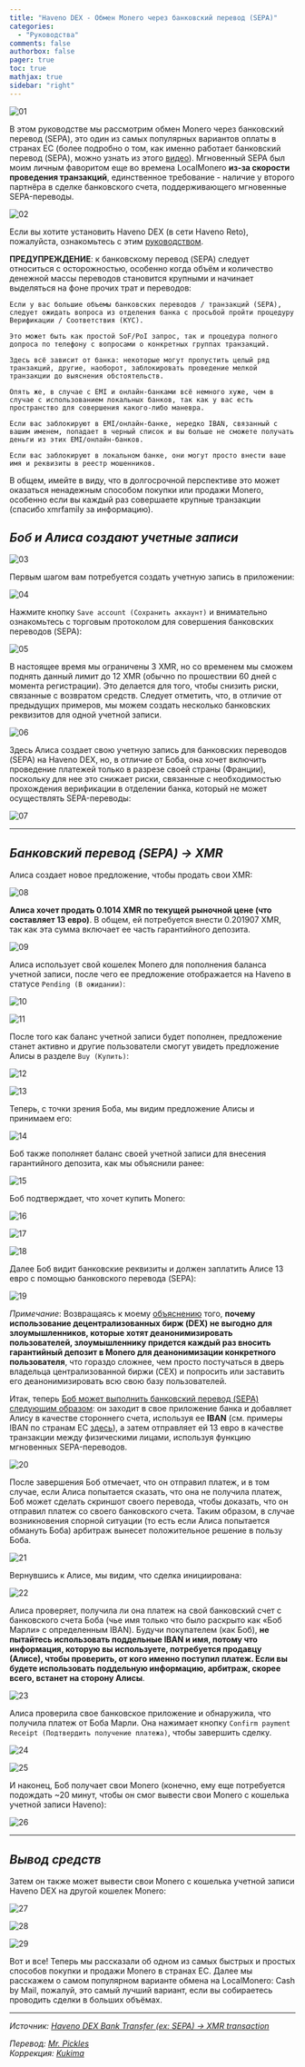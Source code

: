 ```yaml
---
title: "Haveno DEX - Обмен Monero через банковский перевод (SEPA)"
categories:
  - "Руководства"
comments: false
authorbox: false
pager: true
toc: true
mathjax: true
sidebar: "right"
---
```


![01](/img/manuals/haveno-sepa/01.png)

В этом руководстве мы рассмотрим обмен Monero через банковский перевод (SEPA), это один из самых популярных вариантов оплаты в странах ЕС (более подробно о том, как именно работает банковский перевод (SEPA), можно узнать из этого [видео](https://iv.datura.network/watch?v=hsb0GOgIfds)). Мгновенный SEPA был моим личным фаворитом еще во времена LocalMonero **из-за скорости проведения транзакций**, единственное требование - наличие у второго партнёра в сделке банковского счета, поддерживающего мгновенные SEPA-переводы.

![02](/img/manuals/haveno-sepa/02.png)

Если вы хотите установить Haveno DEX (в сети Haveno Reto), пожалуйста, ознакомьтесь с этим [руководством](https://xmr.ru/manual/haveno-client-f2f/).

**ПРЕДУПРЕЖДЕНИЕ**: к банковскому перевод (SEPA) следует относиться с осторожностью, особенно когда объём и количество денежной массы переводов становится крупными и начинает выделяться на фоне прочих трат и переводов:

```
Если у вас большие объемы банковских переводов / транзакций (SEPA), следует ожидать вопроса из отделения банка с просьбой пройти процедуру Верификации / Соответствия (KYC).

Это может быть как простой SoF/PoI запрос, так и процедура полного допроса по телефону с вопросами о конкретных группах транзакций.

Здесь всё зависит от банка: некоторые могут пропустить целый ряд транзакций, другие, наоборот, заблокировать проведение мелкой транзакции до выяснения обстоятельств.

Опять же, в случае с EMI и онлайн-банками всё немного хуже, чем в случае с использованием локальных банков, так как у вас есть пространство для совершения какого-либо маневра.

Если вас заблокируют в EMI/онлайн-банке, нередко IBAN, связанный с вашим именем, попадает в черный список и вы больше не сможете получать деньги из этих EMI/онлайн-банков.

Если вас заблокируют в локальном банке, они могут просто внести ваше имя и реквизиты в реестр мошенников.
```

В общем, имейте в виду, что в долгосрочной перспективе это может оказаться ненадежным способом покупки или продажи Monero, особенно если вы каждый раз совершаете крупные транзакции (спасибо xmrfamily за информацию).

## _Боб и Алиса создают учетные записи_

![03](/img/manuals/haveno-sepa/03.png)

Первым шагом вам потребуется создать учетную запись в приложении:

![04](/img/manuals/haveno-sepa/04.png)

Нажмите кнопку `Save account (Сохранить аккаунт)` и внимательно ознакомьтесь с торговым протоколом для совершения банковских переводов (SEPA):

![05](/img/manuals/haveno-sepa/05.png)

В настоящее время мы ограничены 3 XMR, но со временем мы сможем поднять данный лимит до 12 XMR (обычно по прошествии 60 дней с момента регистрации). Это делается для того, чтобы снизить риски, связанные с возвратом средств. Следует отметить, что, в отличие от предыдущих примеров, мы можем создать несколько банковских реквизитов для одной учетной записи.

![06](/img/manuals/haveno-sepa/06.png)

Здесь Алиса создает свою учетную запись для банковских переводов (SEPA) на Haveno DEX, но, в отличие от Боба, она хочет включить проведение платежей только в разрезе своей страны (Франции), поскольку для нее это снижает риски, связанные с необходимостью прохождения верификации в отделении банка, который не может осуществлять SEPA-переводы:

![07](/img/manuals/haveno-sepa/07.png)

---

## _Банковский перевод (SEPA) -> XMR_

Алиса создает новое предложение, чтобы продать свои XMR:

![08](/img/manuals/haveno-sepa/08.png)

**Алиса хочет продать 0.1014 XMR по текущей рыночной цене (что составляет 13 евро)**. В общем, ей потребуется внести 0.201907 XMR, так как эта сумма включает ее часть гарантийного депозита.

![09](/img/manuals/haveno-sepa/09.png)

Алиса использует свой кошелек Monero для пополнения баланса учетной записи, после чего ее предложение отображается на Haveno в статусе `Pending (В ожидании)`:

![10](/img/manuals/haveno-sepa/10.png)

![11](/img/manuals/haveno-sepa/11.png)

После того как баланс учетной записи будет пополнен, предложение станет активно и другие пользователи смогут увидеть предложение Алисы в разделе `Buy (Купить)`:

![12](/img/manuals/haveno-sepa/12.png)

![13](/img/manuals/haveno-sepa/13.png)

Теперь, с точки зрения Боба, мы видим предложение Алисы и принимаем его:

![14](/img/manuals/haveno-sepa/14.png)

Боб также пополняет баланс своей учетной записи для внесения гарантийного депозита, как мы объяснили ранее:

![15](/img/manuals/haveno-sepa/15.png)

Боб подтверждает, что хочет купить Monero:

![16](/img/manuals/haveno-sepa/16.png)

![17](/img/manuals/haveno-sepa/17.png)

![18](/img/manuals/haveno-sepa/18.png)

Далее Боб видит банковские реквизиты и должен заплатить Алисе 13 евро с помощью банковского перевода (SEPA):

![19](/img/manuals/haveno-sepa/19.png)

_Примечание_: Возвращаясь к моему [объяснению](https://blog.nihilism.network/servers/finances/index.html) того, **почему использование децентрализованных бирж (DEX) не выгодно для злоумышленников, которые хотят деанонимизировать пользователей, злоумышленнику придется каждый раз вносить гарантийный депозит в Monero для деанонимизации конкретного пользователя**, что гораздо сложнее, чем просто постучаться в дверь владельца централизованной биржи (CEX) и попросить или заставить его деанонимизировать всю свою базу пользователей.

Итак, теперь [Боб может выполнить банковский перевод (SEPA) следующим образом](https://iv.datura.network/watch?v=77uw4rkcRsY): он заходит в свое приложение банка и добавляет Алису в качестве стороннего счета, используя ее **IBAN** (см. примеры IBAN по странам ЕС [здесь](https://developer.readyremit.com/docs/ibans)), а затем отправляет ей 13 евро в качестве транзакции между физическими лицами, используя функцию мгновенных SEPA-переводов.

![20](/img/manuals/haveno-sepa/20.png)

После завершения Боб отмечает, что он отправил платеж, и в том случае, если Алиса попытается сказать, что она не получила платеж, Боб может сделать скриншот своего перевода, чтобы доказать, что он отправил платеж со своего банковского счета. Таким образом, в случае возникновения спорной ситуации (то есть если Алиса попытается обмануть Боба) арбитраж вынесет положительное решение в пользу Боба.

![21](/img/manuals/haveno-sepa/21.png)

Вернувшись к Алисе, мы видим, что сделка инициирована:

![22](/img/manuals/haveno-sepa/22.png)

Алиса проверяет, получила ли она платеж на свой банковский счет с банковского счета Боба (чье имя только что было раскрыто как «Боб Марли» с определенным IBAN). Будучи покупателем (как Боб), **не пытайтесь использовать поддельные IBAN и имя, потому что информация, которую вы используете, потребуется продавцу (Алисе), чтобы проверить, от кого именно поступил платеж. Если вы будете использовать поддельную информацию, арбитраж, скорее всего, встанет на сторону Алисы**.

![23](/img/manuals/haveno-sepa/23.png)

Алиса  проверила свое банковское приложение и обнаружила, что получила платеж от Боба Марли. Она нажимает кнопку `Confirm payment Receipt (Подтвердить получение платежа)`, чтобы завершить сделку.

![24](/img/manuals/haveno-sepa/24.png)

![25](/img/manuals/haveno-sepa/25.png)

И наконец, Боб получает свои Monero (конечно, ему еще потребуется подождать ~20 минут, чтобы он смог вывести свои Monero с кошелька учетной записи Haveno):

![26](/img/manuals/haveno-sepa/26.png)

---

## _Вывод средств_

Затем он также может вывести свои Monero с кошелька учетной записи Haveno DEX на другой кошелек Monero:

![27](/img/manuals/haveno-sepa/27.png)

![28](/img/manuals/haveno-sepa/28.png)

![29](/img/manuals/haveno-sepa/29.png)

Вот и все! Теперь мы рассказали об одном из самых быстрых и простых способов покупки и продажи Monero в странах ЕС. Далее мы расскажем о самом популярном варианте обмена на LocalMonero: Cash by Mail, пожалуй, это самый лучший вариант, если вы собираетесь проводить сделки в больших объёмах.

---

_Источник: [Haveno DEX Bank Transfer (ex: SEPA) -> XMR transaction](https://blog.nihilism.network/servers/haveno-sepa/index.html)_

_Перевод: [Mr. Pickles](https://t.me/v1docq47)_  
_Коррекция: [Kukima](https://t.me/Kukima)_
